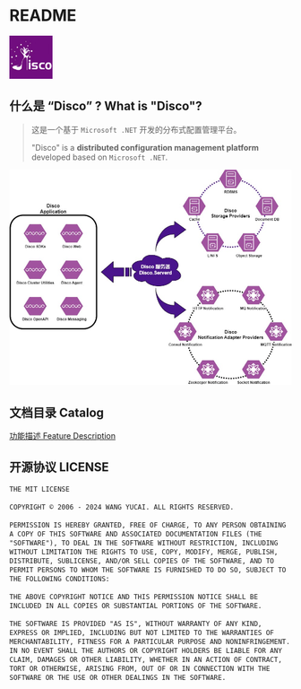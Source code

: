 # README

<img src="assets/git-repo.png" alt="git-repo" style="zoom:15%;" />

## 什么是 “Disco” ? What is "Disco"?

> 这是一个基于 `Microsoft .NET` 开发的分布式配置管理平台。
>
> "Disco" is a **distributed configuration management platform** developed based on `Microsoft .NET`.

![Architecture](docs/Design/Disco-Architecture.jpg)

## 文档目录 Catalog

[功能描述 Feature Description](docs/feature-description.md)

## 开源协议 LICENSE

```
THE MIT LICENSE

COPYRIGHT © 2006 - 2024 WANG YUCAI. ALL RIGHTS RESERVED.

PERMISSION IS HEREBY GRANTED, FREE OF CHARGE, TO ANY PERSON OBTAINING A COPY OF THIS SOFTWARE AND ASSOCIATED DOCUMENTATION FILES (THE "SOFTWARE"), TO DEAL IN THE SOFTWARE WITHOUT RESTRICTION, INCLUDING WITHOUT LIMITATION THE RIGHTS TO USE, COPY, MODIFY, MERGE, PUBLISH, DISTRIBUTE, SUBLICENSE, AND/OR SELL COPIES OF THE SOFTWARE, AND TO PERMIT PERSONS TO WHOM THE SOFTWARE IS FURNISHED TO DO SO, SUBJECT TO THE FOLLOWING CONDITIONS:

THE ABOVE COPYRIGHT NOTICE AND THIS PERMISSION NOTICE SHALL BE INCLUDED IN ALL COPIES OR SUBSTANTIAL PORTIONS OF THE SOFTWARE.

THE SOFTWARE IS PROVIDED "AS IS", WITHOUT WARRANTY OF ANY KIND, EXPRESS OR IMPLIED, INCLUDING BUT NOT LIMITED TO THE WARRANTIES OF MERCHANTABILITY, FITNESS FOR A PARTICULAR PURPOSE AND NONINFRINGEMENT. IN NO EVENT SHALL THE AUTHORS OR COPYRIGHT HOLDERS BE LIABLE FOR ANY CLAIM, DAMAGES OR OTHER LIABILITY, WHETHER IN AN ACTION OF CONTRACT, TORT OR OTHERWISE, ARISING FROM, OUT OF OR IN CONNECTION WITH THE SOFTWARE OR THE USE OR OTHER DEALINGS IN THE SOFTWARE.
```

